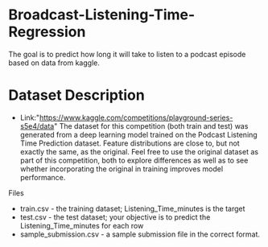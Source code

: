 # Broadcast-Listening-Time-Regression
The goal is to predict how long it will take to listen to a podcast episode based on data from kaggle.

# Dataset Description
+ Link:"https://www.kaggle.com/competitions/playground-series-s5e4/data"
The dataset for this competition (both train and test) was generated from a deep learning model trained on the Podcast Listening Time Prediction dataset. Feature distributions are close to, but not exactly the same, as the original. Feel free to use the original dataset as part of this competition, both to explore differences as well as to see whether incorporating the original in training improves model performance.

Files
- train.csv - the training dataset; Listening_Time_minutes is the target
- test.csv - the test dataset; your objective is to predict the Listening_Time_minutes for each row
- sample_submission.csv - a sample submission file in the correct format.
